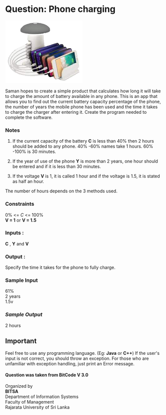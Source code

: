 # Question: Phone charging
![](img.png)
  
Saman hopes to create a simple product that calculates how long it will take to charge the amount of battery available in any phone. This is an app that allows you to find out the current battery capacity percentage of the phone, the number of years the mobile phone has been used and the time it takes to charge the charger after entering it. Create the program needed to complete the software.

### Notes

1. If the current capacity of the battery **C** is less than 40% then 2 hours should be added to any phone. 40% -60% names take 1 hours. 60% -100% is 30 minutes.

2. If the year of use of the phone **Y** is more than 2 years, one hour should be entered and if it is less than 30 minutes.

3. If the voltage **V** is 1, it is called 1 hour and if the voltage is 1.5, it is stated as half an hour.  

The number of hours depends on the 3 methods used.

### Constraints
0% <= *C* <= 100%  
**V = 1** or **V = 1.5**

### Inputs :
**C** , **Y** and **V**

### Output :
Specify the time it takes for the phone to fully charge.

### Sample Input
61%  
2 years  
1.5v  

### *Sample Output*
2 hours

## Important
Feel free to use any programming language. (Eg: **Java** or **C++**)
If the user's input is not correct, you should throw an exception. For those who are unfamiliar with exception handling, just print an Error message.  

#### Question was taken from BitCode V 3.0
Organized by  
<b>BITSA</b>  
Department of Information Systems  
Faculty of Management  
Rajarata University of Sri Lanka  
